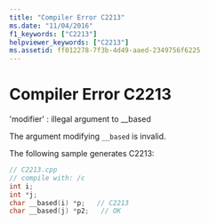 ```yaml
---
title: "Compiler Error C2213"
ms.date: "11/04/2016"
f1_keywords: ["C2213"]
helpviewer_keywords: ["C2213"]
ms.assetid: ff012278-7f3b-4d49-aaed-2349756f6225
---
```

# Compiler Error C2213

'modifier' : illegal argument to __based

The argument modifying `__based` is invalid.

The following sample generates C2213:

```cpp
// C2213.cpp
// compile with: /c
int i;
int *j;
char __based(i) *p;   // C2213
char __based(j) *p2;   // OK
```
